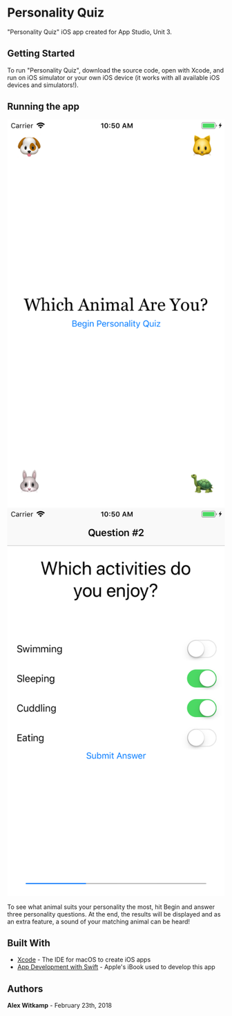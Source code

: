 # Personality Quiz

"Personality Quiz" iOS app created for App Studio, Unit 3.

## Getting Started

To run "Personality Quiz", download the source code, open with Xcode, and run on iOS simulator or your own iOS device (it works with all available iOS devices and simulators!).

## Running the app

![Alt text](/doc/screenshot1.png "Start of game, running on iPhone 8")
![Alt text](/doc/screenshot2.png "Answering a question, running on iPhone 8")

To see what animal suits your personality the most, hit Begin and answer three personality questions. At the end, the results will be displayed and as an extra feature, a sound of your matching animal can be heard!


## Built With

* [Xcode](https://developer.apple.com/xcode/) - The IDE for macOS to create iOS apps
* [App Development with Swift](https://itunes.apple.com/nl/book/app-development-with-swift/id1219117996?l=en&mt=11) - Apple's iBook used to develop this app


## Authors

**Alex Witkamp** - February 23th, 2018
